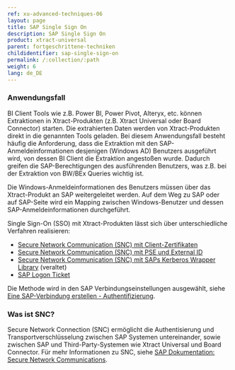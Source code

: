 ```yaml
---
ref: xu-advanced-techniques-06
layout: page
title: SAP Single Sign On
description: SAP Single Sign On
product: xtract-universal
parent: fortgeschrittene-techniken
childidentifier: sap-single-sign-on
permalink: /:collection/:path
weight: 6
lang: de_DE
---
```



### Anwendungsfall

BI Client Tools wie z.B. Power BI, Power Pivot, Alteryx, etc. können Extraktionen in Xtract-Produkten (z.B. Xtract Universal oder Board Connector) starten. 
Die extrahierten Daten werden von Xtract-Produkten direkt in die genannten Tools geladen.
Bei diesem Anwendungsfall besteht häufig die Anforderung, dass die Extraktion mit den SAP-Anmeldeinformationen desjenigen (Windows AD) Benutzers ausgeführt wird, von dessen BI Client die Extraktion angestoßen wurde. 
Dadurch greifen die SAP-Berechtigungen des ausführenden Benutzers, was z.B. bei der Extraktion von BW/BEx Queries wichtig ist.

Die Windows-Anmeldeinformationen des Benutzers müssen über das Xtract-Produkt an SAP weitergeleitet werden. 
Auf dem Weg zu SAP oder auf SAP-Seite wird ein Mapping zwischen Windows-Benutzer und dessen SAP-Anmeldeinformationen durchgeführt.

Single Sign-On (SSO) mit Xtract-Produkten lässt sich über unterschiedliche Verfahren realisieren:

- [Secure Network Communication (SNC) mit Client-Zertifikaten](https://kb.theobald-software.com/xtract-universal/sso-with-client-certificates)
- [Secure Network Communication (SNC) mit PSE und External ID](https://kb.theobald-software.com/xtract-universal/sso-with-external-id)
- [Secure Network Communication (SNC) mit SAPs Kerberos Wrapper Library](https://kb.theobald-software.com/xtract-universal/sso-with-kerberos-snc) (veraltet)
- [SAP Logon Ticket](https://kb.theobald-software.com/xtract-universal/sso-with-logon-ticket)

Die Methode wird in den SAP Verbindungseinstellungen ausgewählt, siehe [Eine SAP-Verbindung erstellen - Authentifizierung](../erste-schritte/sap-verbindungen-anlegen#authentication).

### Was ist SNC?
Secure Network Connection (SNC) ermöglicht die Authentisierung und Transportverschlüsselung zwischen SAP Systemen untereinander, sowie zwischen SAP und Third-Party-Systemen wie Xtract Universal und Board Connector.
Für mehr Informationen zu SNC, siehe [SAP Dokumentation: Secure Network Communications](https://help.sap.com/viewer/e73bba71770e4c0ca5fb2a3c17e8e229/LATEST/de-DE/e656f466e99a11d1a5b00000e835363f.html).
